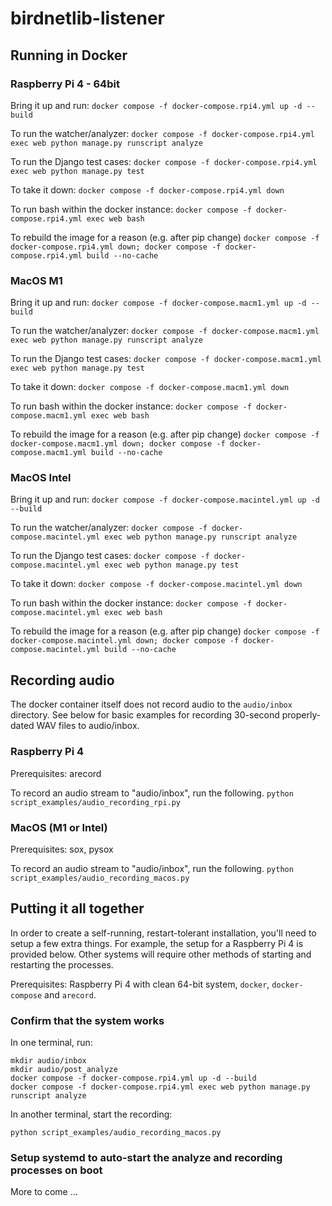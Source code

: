 # birdnetlib-listener

## Running in Docker

### Raspberry Pi 4 - 64bit

Bring it up and run:
`docker compose -f docker-compose.rpi4.yml up -d --build`

To run the watcher/analyzer:
`docker compose -f docker-compose.rpi4.yml exec web python manage.py runscript analyze`

To run the Django test cases:
`docker compose -f docker-compose.rpi4.yml exec web python manage.py test`

To take it down:
`docker compose -f docker-compose.rpi4.yml down`

To run bash within the docker instance:
`docker compose -f docker-compose.rpi4.yml exec web bash`

To rebuild the image for a reason (e.g. after pip change)
`docker compose -f docker-compose.rpi4.yml down; docker compose -f docker-compose.rpi4.yml build --no-cache`

### MacOS M1

Bring it up and run:
`docker compose -f docker-compose.macm1.yml up -d --build`

To run the watcher/analyzer:
`docker compose -f docker-compose.macm1.yml exec web python manage.py runscript analyze`

To run the Django test cases:
`docker compose -f docker-compose.macm1.yml exec web python manage.py test`

To take it down:
`docker compose -f docker-compose.macm1.yml down`

To run bash within the docker instance:
`docker compose -f docker-compose.macm1.yml exec web bash`

To rebuild the image for a reason (e.g. after pip change)
`docker compose -f docker-compose.macm1.yml down; docker compose -f docker-compose.macm1.yml build --no-cache`

### MacOS Intel

Bring it up and run:
`docker compose -f docker-compose.macintel.yml up -d --build`

To run the watcher/analyzer:
`docker compose -f docker-compose.macintel.yml exec web python manage.py runscript analyze`

To run the Django test cases:
`docker compose -f docker-compose.macintel.yml exec web python manage.py test`

To take it down:
`docker compose -f docker-compose.macintel.yml down`

To run bash within the docker instance:
`docker compose -f docker-compose.macintel.yml exec web bash`

To rebuild the image for a reason (e.g. after pip change)
`docker compose -f docker-compose.macintel.yml down; docker compose -f docker-compose.macintel.yml build --no-cache`

## Recording audio

The docker container itself does not record audio to the `audio/inbox` directory. See below for basic examples for recording 30-second properly-dated WAV files to audio/inbox.

### Raspberry Pi 4

Prerequisites: arecord

To record an audio stream to "audio/inbox", run the following.
`python script_examples/audio_recording_rpi.py`

### MacOS (M1 or Intel)

Prerequisites: sox, pysox

To record an audio stream to "audio/inbox", run the following.
`python script_examples/audio_recording_macos.py`

## Putting it all together

In order to create a self-running, restart-tolerant installation, you'll need to setup a few extra things. For example, the setup for a Raspberry Pi 4 is provided below. Other systems will require other methods of starting and restarting the processes.

Prerequisites: Raspberry Pi 4 with clean 64-bit system, `docker`, `docker-compose` and `arecord`.

### Confirm that the system works

In one terminal, run:

```
mkdir audio/inbox
mkdir audio/post_analyze
docker compose -f docker-compose.rpi4.yml up -d --build
docker compose -f docker-compose.rpi4.yml exec web python manage.py runscript analyze
```

In another terminal, start the recording:

```
python script_examples/audio_recording_macos.py
```

### Setup systemd to auto-start the analyze and recording processes on boot

<snip> More to come ...
